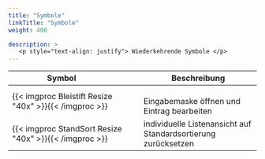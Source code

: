 ```yaml
---
title: "Symbole"
linkTitle: "Symbole"
weight: 400

description: >
   <p style="text-align: justify"> Wiederkehrende Symbole </p>
---
```

|<div style="width:200px">Symbol</div>|Beschreibung|
|---|---|
|{{< imgproc Bleistift Resize "40x" >}}{{< /imgproc >}}|</br>Eingabemaske öffnen und  Eintrag bearbeiten|
|{{< imgproc StandSort Resize "40x" >}}{{< /imgproc >}}|individuelle Listenansicht auf Standardsortierung zurücksetzen|
